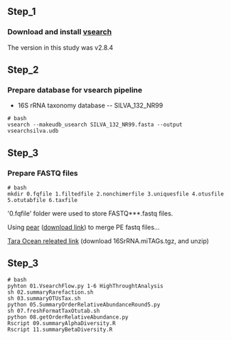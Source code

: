 ## Step_1

### Download and install [vsearch](https://github.com/torognes/vsearch)

The version in this study was v2.8.4

## Step_2

### Prepare database for vsearch pipeline

- 16S rRNA taxonomy database -- SILVA_132_NR99

```
# bash
vsearch --makeudb_usearch SILVA_132_NR99.fasta --output vsearchsilva.udb
```

## Step_3

### Prepare FASTQ files

```
# bash
mkdir 0.fqfile 1.filtedfile 2.nonchimerfile 3.uniquesfile 4.otusfile 5.otutabfile 6.taxfile
```

'0.fqfile' folder were used to store FASTQ***.fastq files.

Using [pear](https://www.h-its.org/downloads/pear-academic/) ([download link](https://github.com/Grelot/bioinfo_singularity_recipes/raw/master/packages/pear-0.9.11-linux-x86_64.tar.gz)) to merge PE fastq files...  

[Tara Ocean releated link](http://ocean-microbiome.embl.de/data/) (download 16SrRNA.miTAGs.tgz, and unzip)

## Step_3

```
# bash
pyhton 01.VsearchFlow.py 1-6 HighThroughtAnalysis
sh 02.summaryRarefaction.sh
sh 03.summaryOTUsTax.sh
python 05.SummaryOrderRelativeAbundanceRound5.py
sh 07.freshFormatTaxOtutab.sh
python 08.getOrderRelativeAbundance.py
Rscript 09.summaryAlphaDiversity.R
Rscript 11.summaryBetaDiversity.R
```


